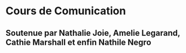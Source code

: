 # Cours de Comunication
## Soutenue par Nathalie Joie, Amelie Legarand, Cathie Marshall et enfin Nathile Negro
